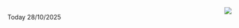 <img align="right" src="https://media.giphy.com/media/M9gbBd9nbDrOTu1Mqx/giphy.gif">


Today 28/10/2025

